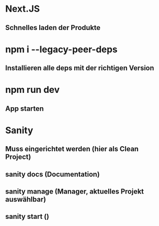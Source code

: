 # Next.JS
## Schnelles laden der Produkte

# npm i --legacy-peer-deps
## Installieren alle deps mit der richtigen Version

# npm run dev
## App starten

# Sanity
## Muss eingerichtet werden (hier als Clean Project)
## sanity docs (Documentation)
## sanity manage (Manager, aktuelles Projekt auswählbar)
## sanity start ()